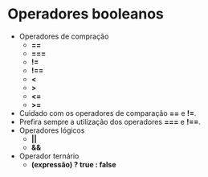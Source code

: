 # Operadores booleanos

- Operadores de compração
  - **==**
  - **===**
  - **!=**
  - **!==**
  - **<**
  - **>**
  - **<=**
  - **>=**
- Cuidado com os operadores de comparação **==** e **!=**.
- Prefira sempre a utilização dos operadores **===** e **!==**.
- Operadores lógicos
  - **||**
  - **&&**
- Operador ternário
  - **(expressão) ? true : false**
